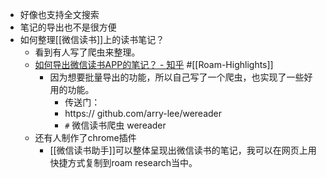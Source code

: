 - 好像也支持全文搜索
- 笔记的导出也不是很方便
- 如何整理[[微信读书]]上的读书笔记？
    - 看到有人写了爬虫来整理。
    - [如何导出微信读书APP的笔记？ - 知乎](https://www.zhihu.com/question/51694332) #[[Roam-Highlights]]
        - 因为想要批量导出的功能，所以自己写了一个爬虫，也实现了一些好用的功能。
            - 传送门：
            - https:// github.com/arry-lee/wereader
            - `#` 微信读书爬虫 wereader
    - 还有人制作了chrome插件
        - [[微信读书助手]]可以整体呈现出微信读书的笔记，我可以在网页上用快捷方式复制到roam research当中。
